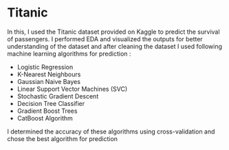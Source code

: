 # Titanic

In this, I used the Titanic dataset provided on Kaggle to predict the survival of passengers.
I performed EDA and visualized the outputs for better understanding of the dataset and after cleaning the dataset I used following machine learning algorithms for prediction :
  
  * Logistic Regression
  * K-Nearest Neighbours
  * Gaussian Naive Bayes
  * Linear Support Vector Machines (SVC)
  * Stochastic Gradient Descent
  * Decision Tree Classifier
  * Gradient Boost Trees
  * CatBoost Algorithm
  
I determined the accuracy of these algorithms using cross-validation and chose the best algorithm for prediction
